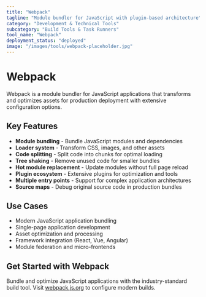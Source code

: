 ```yaml
---
title: "Webpack"
tagline: "Module bundler for JavaScript with plugin-based architecture"
category: "Development & Technical Tools"
subcategory: "Build Tools & Task Runners"
tool_name: "Webpack"
deployment_status: "deployed"
image: "/images/tools/webpack-placeholder.jpg"
---
```


# Webpack

Webpack is a module bundler for JavaScript applications that transforms and optimizes assets for production deployment with extensive configuration options.

## Key Features

- **Module bundling** - Bundle JavaScript modules and dependencies
- **Loader system** - Transform CSS, images, and other assets
- **Code splitting** - Split code into chunks for optimal loading
- **Tree shaking** - Remove unused code for smaller bundles
- **Hot module replacement** - Update modules without full page reload
- **Plugin ecosystem** - Extensive plugins for optimization and tools
- **Multiple entry points** - Support for complex application architectures
- **Source maps** - Debug original source code in production bundles

## Use Cases

- Modern JavaScript application bundling
- Single-page application development
- Asset optimization and processing
- Framework integration (React, Vue, Angular)
- Module federation and micro-frontends

## Get Started with Webpack

Bundle and optimize JavaScript applications with the industry-standard build tool. Visit [webpack.js.org](https://webpack.js.org) to configure modern builds.